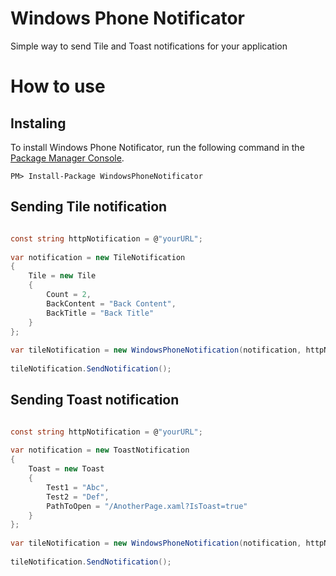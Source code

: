 # Windows Phone Notificator

Simple way to send Tile and Toast notifications for your application

# How to use

## Instaling

To install Windows Phone Notificator, run the following command in the [Package Manager Console](http://docs.nuget.org/docs/start-here/using-the-package-manager-console).

```
PM> Install-Package WindowsPhoneNotificator
```

## Sending Tile notification

```csharp

const string httpNotification = @"yourURL";
	
var notification = new TileNotification
{
	Tile = new Tile
	{
	    Count = 2,
	    BackContent = "Back Content",
	    BackTitle = "Back Title"
	}
};
	
var tileNotification = new WindowsPhoneNotification(notification, httpNotification);
	
tileNotification.SendNotification();
```

## Sending Toast notification

```csharp

const string httpNotification = @"yourURL";
	
var notification = new ToastNotification
{
	Toast = new Toast
	{
	    Test1 = "Abc",
	    Test2 = "Def",
	    PathToOpen = "/AnotherPage.xaml?IsToast=true"
	}
};
	
var tileNotification = new WindowsPhoneNotification(notification, httpNotification);
	
tileNotification.SendNotification();
```